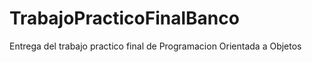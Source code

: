 # TrabajoPracticoFinalBanco
 Entrega del trabajo practico final de Programacion Orientada a Objetos
